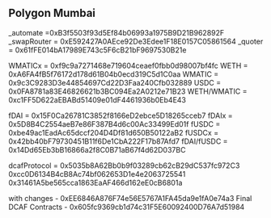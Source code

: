 ## Polygon Mumbai

\_automate =0xB3f5503f93d5Ef84b06993a1975B9D21B962892F
\_swapRouter = 0xE592427A0AEce92De3Edee1F18E0157C05861564
\_quoter = 0x61fFE014bA17989E743c5F6cB21bF9697530B21e

WMATICx = 0xf9c9a7271468e719604ceaef0fbb0d98007bf4fc
WETH = 0xA6FA4fB5f76172d178d61B04b0ecd319C5d1C0aa
WMATIC = 0x9c3C9283D3e44854697Cd22D3Faa240Cfb032889
USDC = 0x0FA8781a83E46826621b3BC094Ea2A0212e71B23
WETH/WMATIC = 0xc1FF5D622aEBABd51409e01dF4461936b0Eb4E43

fDAI = 0x15F0Ca26781C3852f8166eD2ebce5D18265cceb7
fDAIx = 0x5D8B4C2554aeB7e86F387B4d6c00Ac33499Ed01f
fUSDC = 0xbe49ac1EadAc65dccf204D4Df81d650B50122aB2
fUSDCx = 0x42bb40bF79730451B11f6De1CbA222F17b87Afd7
fDAI/fUSDC = 0x14Dd65Eb3bB16866a2f8C0B71aB67f4d62D037BC

dcafProtocol = 0x5035b8A62Bb0b9f03289cb62cB29dC537fc972C3
0xcc0D6134B4cB8Ac74bf062653D1e4e2063725541
0x31461A5be565cca1863EaAF466d162eE0cB6801a

with changes - 0xEE6846A876F74e56E5767A1FA45da9e1fA0e74a3
Final DCAF Contracts - 0x605fc9369cb1d74c31F5E60092400D76A7d51984
